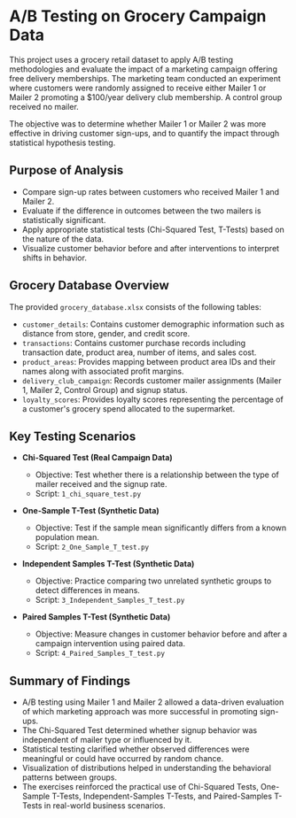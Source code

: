 # A/B Testing on Grocery Campaign Data

This project uses a grocery retail dataset to apply A/B testing methodologies and evaluate the impact of a marketing campaign offering free delivery memberships. The marketing team conducted an experiment where customers were randomly assigned to receive either Mailer 1 or Mailer 2 promoting a $100/year delivery club membership. A control group received no mailer.

The objective was to determine whether Mailer 1 or Mailer 2 was more effective in driving customer sign-ups, and to quantify the impact through statistical hypothesis testing.

## Purpose of Analysis

- Compare sign-up rates between customers who received Mailer 1 and Mailer 2.
- Evaluate if the difference in outcomes between the two mailers is statistically significant.
- Apply appropriate statistical tests (Chi-Squared Test, T-Tests) based on the nature of the data.
- Visualize customer behavior before and after interventions to interpret shifts in behavior.

## Grocery Database Overview

The provided `grocery_database.xlsx` consists of the following tables:

- `customer_details`: Contains customer demographic information such as distance from store, gender, and credit score.
- `transactions`: Contains customer purchase records including transaction date, product area, number of items, and sales cost.
- `product_areas`: Provides mapping between product area IDs and their names along with associated profit margins.
- `delivery_club_campaign`: Records customer mailer assignments (Mailer 1, Mailer 2, Control Group) and signup status.
- `loyalty_scores`: Provides loyalty scores representing the percentage of a customer's grocery spend allocated to the supermarket.

## Key Testing Scenarios

- **Chi-Squared Test (Real Campaign Data)**
  - Objective: Test whether there is a relationship between the type of mailer received and the signup rate.
  - Script: `1_chi_square_test.py`

- **One-Sample T-Test (Synthetic Data)**
  - Objective: Test if the sample mean significantly differs from a known population mean.
  - Script: `2_One_Sample_T_test.py`

- **Independent Samples T-Test (Synthetic Data)**
  - Objective: Practice comparing two unrelated synthetic groups to detect differences in means.
  - Script: `3_Independent_Samples_T_test.py`

- **Paired Samples T-Test (Synthetic Data)**
  - Objective: Measure changes in customer behavior before and after a campaign intervention using paired data.
  - Script: `4_Paired_Samples_T_test.py`

## Summary of Findings

- A/B testing using Mailer 1 and Mailer 2 allowed a data-driven evaluation of which marketing approach was more successful in promoting sign-ups.
- The Chi-Squared Test determined whether signup behavior was independent of mailer type or influenced by it.
- Statistical testing clarified whether observed differences were meaningful or could have occurred by random chance.
- Visualization of distributions helped in understanding the behavioral patterns between groups.
- The exercises reinforced the practical use of Chi-Squared Tests, One-Sample T-Tests, Independent-Samples T-Tests, and Paired-Samples T-Tests in real-world business scenarios.
